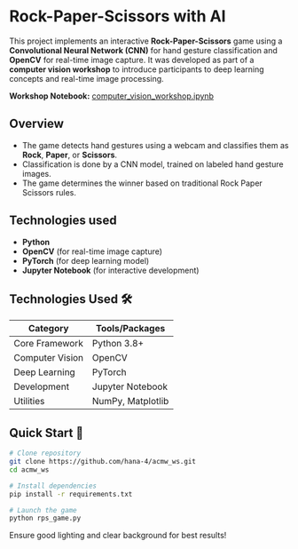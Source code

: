 #  Rock-Paper-Scissors with AI   

This project implements an interactive **Rock-Paper-Scissors** game using a **Convolutional Neural Network (CNN)** for hand gesture classification and **OpenCV** for real-time image capture. It was developed as part of a **computer vision workshop** to introduce participants to deep learning concepts and real-time image processing.

**Workshop Notebook:** [computer_vision_workshop.ipynb](computer_vision_workshop.ipynb)


## Overview  
- The game detects hand gestures using a webcam and classifies them as **Rock**, **Paper**, or **Scissors**.  
- Classification is done by a CNN model, trained on labeled hand gesture images.  
- The game determines the winner based on traditional Rock Paper Scissors rules.  

##  Technologies used 
- **Python**  
- **OpenCV** (for real-time image capture)  
- **PyTorch** (for deep learning model)  
- **Jupyter Notebook** (for interactive development)  

## Technologies Used 🛠️
| Category          | Tools/Packages               |
|-------------------|------------------------------|
| Core Framework    | Python 3.8+                  |
| Computer Vision   | OpenCV                       |
| Deep Learning     | PyTorch                      |
| Development       | Jupyter Notebook             |
| Utilities         | NumPy, Matplotlib            |

## Quick Start 🚀
```bash
# Clone repository
git clone https://github.com/hana-4/acmw_ws.git
cd acmw_ws

# Install dependencies
pip install -r requirements.txt

# Launch the game
python rps_game.py
```
Ensure good lighting and clear background for best results!
